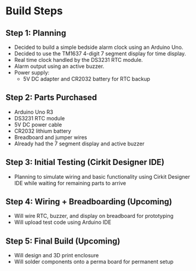 # Build Steps

## Step 1: Planning
- Decided to build a simple bedside alarm clock using an Arduino Uno.
- Decided to use the TM1637 4-digit 7 segment display for time display.
- Real time clock handled by the DS3231 RTC module.
- Alarm output using an active buzzer.
- Power supply:
    - 5V DC adapter and CR2032 battery for RTC backup

## Step 2: Parts Purchased 
- Arduino Uno R3
- DS3231 RTC module
- 5V DC power cable
- CR2032 lithium battery
- Breadboard and jumper wires
- Already had the 7 segment display and active buzzer

## Step 3: Initial Testing (Cirkit Designer IDE)
- Planning to simulate wiring and basic functionality using Cirkit Designer IDE while waiting for remaining parts to arrive

## Step 4: Wiring + Breadboarding (Upcoming)
- Will wire RTC, buzzer, and display on breadboard for prototyping
- Will upload test code using Arduino IDE

## Step 5: Final Build (Upcoming)
- Will design and 3D print enclosure
- Will solder components onto a perma board for permanent setup